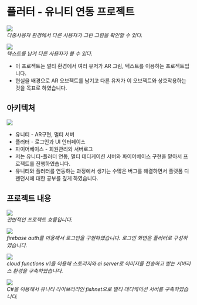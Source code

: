 # 플러터 - 유니티 연동 프로젝트

<p>
<img src="https://github.com/teamN1C/popticle_flutter_unity/assets/118543824/c6675387-1326-44e6-8112-8f05b60548db" />
<br/>
<em>다중사용자 환경에서 다른 사용자가 그린 그림을 확인할 수 있다.</em>  
</p>
<p>
<img src="https://github.com/teamN1C/popticle_flutter_unity/assets/118543824/616b9e20-7943-4789-9cb4-8fde11b7fd74" />
<br/>
<em>텍스트를 남겨 다른 사용자가 볼 수 있다.</em>  
</p>

- 이 프로젝트는 멀티 환경에서 여러 유저가 AR 그림, 텍스트를 이용하는 프로젝트입니다.
- 현실을 배경으로 AR 오브젝트를 남기고 다른 유저가 이 오브젝트와 상호작용하는 것을 목표로 하였습니다.

## 아키텍처
<p>
<img src="https://github.com/teamN1C/popticle_flutter_unity/assets/118543824/7f590c8c-4c4b-4104-8c36-d1b4deb7c662" />
</p>

- 유니티 - AR구현, 멀티 서버
- 플러터 - 로그인과 UI 인터페이스
- 파이어베이스 - 회원관리와 서버로그 
- 저는 유니티-플러터 연동, 멀티 데디케이션 서버와 파이어베이스 구현을 맡아서 프로젝트를 진행하였습니다.
- 유니티와 플러터를 연동하는 과정에서 생기는 수많은 버그를 해결하면서 플랫폼 디펜던시에 대한 공부를 깊게 하였습니다.

## 프로젝트 내용
<p>
<img src="https://github.com/teamN1C/popticle_flutter_unity/assets/118543824/dc4e89d3-cbf3-4f1b-8335-884bdf1fd839" />
<br/>
<em>전반적인 프로젝트 흐름입니다.</em>  
</p>
<p>
<img src="https://github.com/teamN1C/popticle_flutter_unity/assets/118543824/8e04297c-6652-493c-8af6-8246ff0d4cb7" />
<br/>
<em>firebase auth를 이용해서 로그인을 구현하였습니다. 로그인 화면은 플러터로 구성하였습니다.</em>  
</p>
<p>
<img src="https://github.com/teamN1C/popticle_flutter_unity/assets/118543824/17022633-5e0d-4218-a378-1a06214c30d7" />
<br/>
<em>cloud functions v1을 이용해 스토리지와 ai server로 이미지를 전송하고 받는 서버리스 환경을 구축하였습니다.</em>  
</p>
<p>
<img src="https://github.com/teamN1C/popticle_flutter_unity/assets/118543824/c1a2df7e-76dc-425c-a9fc-853ff37e554a" />
<br/>
<em> C#을 이용해서 유니티 라이브러리인 fishnet으로 멀티 데디케이션 서버를 구축하였습니다.</em>  
</p>
